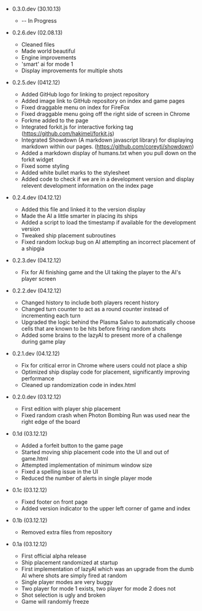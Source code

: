 * 0.3.0.dev (30.10.13)
  * -- In Progress

* 0.2.6.dev (02.08.13)
  * Cleaned files
  * Made world beautiful
  * Engine improvements
  * 'smart' ai for mode 1
  * Display improvements for multiple shots

* 0.2.5.dev (0412.12)
  * Added GitHub logo for linking to project repository
  * Added image link to GitHub repository on index and game pages
  * Fixed draggable menu on index for FireFox
  * Fixed draggable menu going off the right side of screen in Chrome
  * Forkme added to the page
  * Integrated forkit.js for interactive forking tag (https://github.com/hakimel/forkit.js)
  * Integrated Showdown (A markdown javascript library) for displaying markdown within our pages. (https://github.com/coreyti/showdown)
  * Added a markdown display of humans.txt when you pull down on the forkit widget
  * Fixed some styling
  * Added white bullet marks to the stylesheet
  * Added code to check if we are in a development version and display relevent development information on the index page
  
* 0.2.4.dev (04.12.12)
  * Added this file and linked it to the version display
  * Made the AI a little smarter in placing its ships
  * Added a script to load the timestamp if available for the development version
  * Tweaked ship placement subroutines
  * Fixed random lockup bug on AI attempting an incorrect placement of a shipgia
  
* 0.2.3.dev (04.12.12)
  * Fix for AI finishing game and the UI taking the player to the AI's player screen
  
* 0.2.2.dev (04.12.12)
  * Changed history to include both players recent history
  * Changed turn counter to act as a round counter instead of incrementing each turn
  * Upgraded the logic behind the Plasma Salvo to automatically choose cells that are known to be hits before firing random shots
  * Added some brains to the lazyAI to present more of a challenge during game play
  
* 0.2.1.dev (04.12.12)
  * Fix for critical error in Chrome where users could not place a ship
  * Optimized ship display code for placement, significantly improving performance
  * Cleaned up randomization code in index.html
  
* 0.2.0.dev (03.12.12)
  * First edition with player ship placement
  * Fixed random crash when Photon Bombing Run was used near the right edge of the board
  
* 0.1d (03.12.12)
  * Added a forfeit button to the game page
  * Started moving ship placement code into the UI and out of game.html
  * Attempted implementation of minimum window size
  * Fixed a spelling issue in the UI
  * Reduced the number of alerts in single player mode
  
* 0.1c (03.12.12)
  * Fixed footer on front page
  * Added version indicator to the upper left corner of game and index
  
* 0.1b (03.12.12)
  * Removed extra files from repository
  
* 0.1a (03.12.12)
  * First official alpha release
  * Ship placement randomized at startup
  * First implementation of lazyAI which was an upgrade from the dumb AI where shots are simply fired at random
  * Single player modes are very buggy
  * Two player for mode 1 exists, two player for mode 2 does not
  * Shot selection is ugly and broken
  * Game will randomly freeze
  
